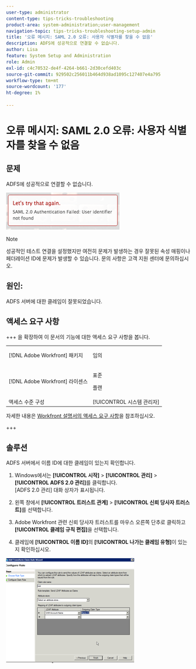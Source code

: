 ```yaml
---
user-type: administrator
content-type: tips-tricks-troubleshooting
product-area: system-administration;user-management
navigation-topic: tips-tricks-troubleshooting-setup-admin
title: '오류 메시지: SAML 2.0 오류: 사용자 식별자를 찾을 수 없음'
description: ADFS에 성공적으로 연결할 수 없습니다.
author: Lisa
feature: System Setup and Administration
role: Admin
exl-id: c4c70532-de4f-4264-b661-2d30cefd403c
source-git-commit: 929502c256011b464d938ad1095c127407e4a795
workflow-type: tm+mt
source-wordcount: '177'
ht-degree: 1%

---
```


# 오류 메시지: SAML 2.0 오류: 사용자 식별자를 찾을 수 없음

## 문제

ADFS에 성공적으로 연결할 수 없습니다.

![identifier_not_found.png](assets/identifier-not-found.png)

>[!NOTE]
>
>성공적인 테스트 연결을 설정했지만 여전히 문제가 발생하는 경우 잘못된 속성 매핑이나 페더레이션 ID에 문제가 발생할 수 있습니다. 문의 사항은 고객 지원 센터에 문의하십시오.

## 원인:

ADFS 서버에 대한 클레임이 잘못되었습니다.

## 액세스 요구 사항

+++ 을 확장하여 이 문서의 기능에 대한 액세스 요구 사항을 봅니다.

<table style="table-layout:auto"> 
 <col> 
 <col> 
 <tbody> 
  <tr> 
   <td>[!DNL Adobe Workfront] 패키지</td> 
   <td><p>임의</p></td> 
  </tr> 
  <tr> 
   <td>[!DNL Adobe Workfront] 라이센스</td> 
   <td><p>표준</p>
       <p>플랜</p></td>
  </tr> 
  <tr> 
   <td>액세스 수준 구성</td> 
   <td>[!UICONTROL 시스템 관리자]</td> 
  </tr> 
 </tbody> 
</table>

자세한 내용은 [Workfront 설명서의 액세스 요구 사항](/help/quicksilver/administration-and-setup/add-users/access-levels-and-object-permissions/access-level-requirements-in-documentation.md)을 참조하십시오.

+++

## 솔루션

ADFS 서버에서 이름 ID에 대한 클레임이 있는지 확인합니다.

1. Windows에서는 **[!UICONTROL 시작]** > **[!UICONTROL 관리]** > **[!UICONTROL ADFS 2.0 관리]**&#x200B;를 클릭합니다.\
   [ADFS 2.0 관리] 대화 상자가 표시됩니다.

1. 왼쪽 창에서 **[!UICONTROL 트러스트 관계]** > **[!UICONTROL 신뢰 당사자 트러스트]**&#x200B;를 선택합니다.

1. Adobe Workfront 관련 신뢰 당사자 트러스트를 마우스 오른쪽 단추로 클릭하고 **[!UICONTROL 클레임 규칙 편집]**&#x200B;을 선택합니다.
1. 클레임에 **[!UICONTROL 이름 ID]**&#x200B;의 **[!UICONTROL 나가는 클레임 유형]**&#x200B;이 있는지 확인하십시오.

![1.png](assets/1-350x287.png)
